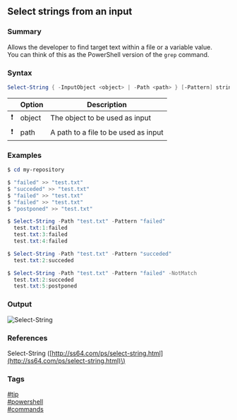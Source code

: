 ## Select strings from an input

### Summary
Allows the developer to find target text within a file or a variable value.  
You can think of this as the PowerShell version of the `grep` command.  

### Syntax
```powershell
Select-String { -InputObject <object> | -Path <path> } [-Pattern] string[]
```

|               | Option | Description                          |
| :-----------: | ------ | ------------------------------------ |
| :exclamation: | object | The object to be used as input       |
| :exclamation: | path   | A path to a file to be used as input |

### Examples
```powershell
$ cd my-repository

$ "failed" >> "test.txt"
$ "succeded" >> "test.txt"
$ "failed" >> "test.txt"
$ "failed" >> "test.txt"
$ "postponed" >> "test.txt"

$ Select-String -Path "test.txt" -Pattern "failed"
  test.txt:1:failed
  test.txt:3:failed
  test.txt:4:failed

$ Select-String -Path "test.txt" -Pattern "succeded"
  test.txt:2:succeded

$ Select-String -Path "test.txt" -Pattern "failed" -NotMatch 
  test.txt:2:succeded
  test.txt:5:postponed
```

### Output
![Select-String](https://cloud.githubusercontent.com/assets/19519411/19272034/a7823ba0-8f8c-11e6-92b4-7675319c6683.png)

### References
Select-String \([http://ss64.com/ps/select-string.html](http://ss64.com/ps/select-string.html)\)

### Tags
[#tip](../../tips.md)  
[#powershell](../powershell.md)  
[#commands](commands.md)